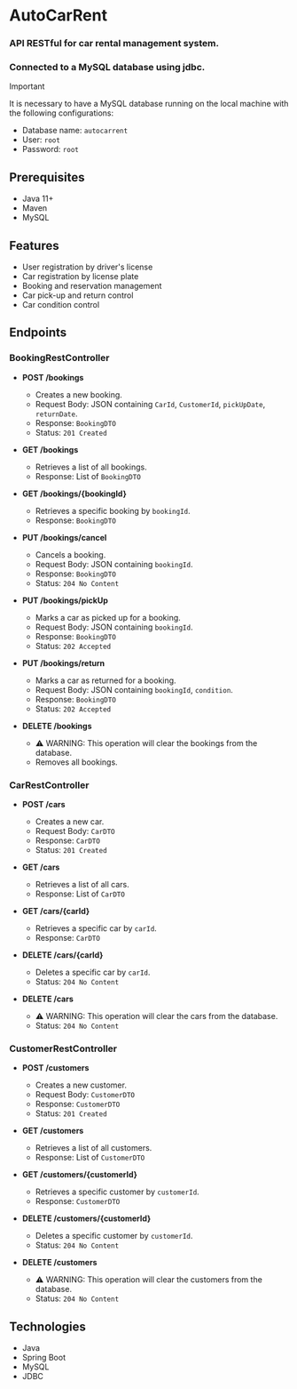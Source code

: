 # AutoCarRent

### API RESTful for car rental management system. 
### Connected to a MySQL database using jdbc.

> [!IMPORTANT]
> It is necessary to have a MySQL database running on the local machine with the following configurations:
> - Database name: `autocarrent`
> - User: `root`
> - Password: `root`

## Prerequisites

- Java 11+
- Maven
- MySQL

## Features

- User registration by driver's license
- Car registration by license plate
- Booking and reservation management
- Car pick-up and return control
- Car condition control


## Endpoints

### BookingRestController

- **POST /bookings**
    - Creates a new booking.
    - Request Body: JSON containing `CarId`, `CustomerId`, `pickUpDate`, `returnDate`.
    - Response: `BookingDTO`
    - Status: `201 Created`
  

- **GET /bookings**
    - Retrieves a list of all bookings.
    - Response: List of `BookingDTO`
  

- **GET /bookings/{bookingId}**
    - Retrieves a specific booking by `bookingId`.
    - Response: `BookingDTO`
  

- **PUT /bookings/cancel**
    - Cancels a booking.
    - Request Body: JSON containing `bookingId`.
    - Response: `BookingDTO`
    - Status: `204 No Content`


- **PUT /bookings/pickUp**
    - Marks a car as picked up for a booking.
    - Request Body: JSON containing `bookingId`.
    - Response: `BookingDTO`
    - Status: `202 Accepted`


- **PUT /bookings/return**
    - Marks a car as returned for a booking.
    - Request Body: JSON containing `bookingId`, `condition`.
    - Response: `BookingDTO`
    - Status: `202 Accepted`


- **DELETE /bookings**
  - ⚠️ WARNING: This operation will clear the bookings from the database.
  - Removes all bookings.

### CarRestController

- **POST /cars**
    - Creates a new car.
    - Request Body: `CarDTO`
    - Response: `CarDTO`
    - Status: `201 Created`


- **GET /cars**
    - Retrieves a list of all cars.
    - Response: List of `CarDTO`


- **GET /cars/{carId}**
    - Retrieves a specific car by `carId`.
    - Response: `CarDTO`


- **DELETE /cars/{carId}**
    - Deletes a specific car by `carId`.
    - Status: `204 No Content`


- **DELETE /cars**
    - ⚠️ WARNING: This operation will clear the cars from the database.
    - Status: `204 No Content`


### CustomerRestController

- **POST /customers**
    - Creates a new customer.
    - Request Body: `CustomerDTO`
    - Response: `CustomerDTO`
    - Status: `201 Created`


- **GET /customers**
    - Retrieves a list of all customers.
    - Response: List of `CustomerDTO`


- **GET /customers/{customerId}**
    - Retrieves a specific customer by `customerId`.
    - Response: `CustomerDTO`


- **DELETE /customers/{customerId}**
    - Deletes a specific customer by `customerId`.
    - Status: `204 No Content`


- **DELETE /customers**
    - ⚠️ WARNING: This operation will clear the customers from the database.
    - Status: `204 No Content`



## Technologies

- Java
- Spring Boot
- MySQL
- JDBC


